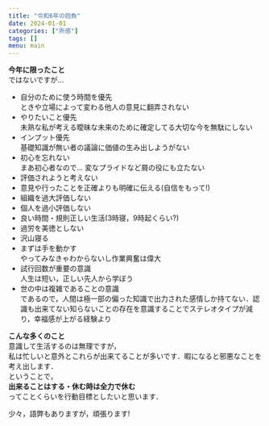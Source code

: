 ```yaml
---
title: "令和6年の抱負"
date: 2024-01-01
categories: ["所感"]
tags: []
menu: main
---
```


**今年に限ったこと**  
ではないですが...  

- 自分のために使う時間を優先  
ときや立場によって変わる他人の意見に翻弄されない
- やりたいこと優先  
未熟な私が考える曖昧な未来のために確定してる大切な今を無駄にしない  
- インプット優先  
基礎知識が無い者の議論に価値の生み出しようがない
- 初心を忘れない  
まあ初心者なので... 変なプライドなど屑の役にも立たない
- 評価されようと考えない
- 意見や行ったことを正確よりも明確に伝える(自信をもって!)
- 組織を過大評価しない
- 個人を過小評価しない
- 良い時間・規則正しい生活(3時寝，9時起くらい?)
- 過労を美徳としない
- 沢山寝る
- まずは手を動かす  
やってみなきゃわからないし作業興奮は偉大  
- 試行回数が重要の意識  
人生は短い，正しい先人から学ぼう
- 世の中は複雑であることの意識  
であるので，人間は極一部の偏った知識で出力された感情しか持てない．認識も出来てない知らないことの存在を意識することでステレオタイプが減り，幸福感が上がる経験より

**こんな多くのこと**  
意識して生活するのは無理ですが，  
私は忙しいと意外とこれらが出来てることが多いです．暇になると邪悪なことを考え出します．  
ということで，  
**出来ることはする・休む時は全力で休む**  
ってことくらいを行動目標としたいと思います．

少々，語弊もありますが，頑張ります!
